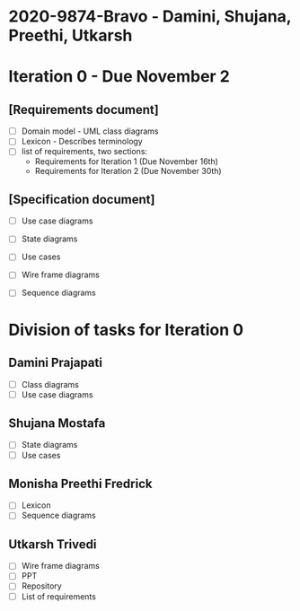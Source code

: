 # 2020-9874-Bravo - Damini, Shujana, Preethi, Utkarsh

# Iteration 0 - Due November 2

## [Requirements document]
  - [ ] Domain model - UML class diagrams
  - [ ] Lexicon - Describes terminology
  - [ ] list of requirements, two sections:
    - Requirements for Iteration 1 (Due November 16th)
    - Requirements for Iteration 2 (Due November 30th)

## [Specification document]
  - [ ] Use case diagrams
  - [ ] State diagrams
  - [ ] Use cases
  - [ ] Wire frame diagrams
  - [ ] Sequence diagrams


# Division of tasks for Iteration 0    

## Damini Prajapati
 - [ ] Class diagrams
 - [ ] Use case diagrams

## Shujana Mostafa
  - [ ] State diagrams
  - [ ] Use cases

## Monisha Preethi Fredrick
  - [ ] Lexicon
  - [ ] Sequence diagrams

## Utkarsh Trivedi
  - [ ] Wire frame diagrams
  - [ ] PPT
  - [ ] Repository
  - [ ] List of requirements
